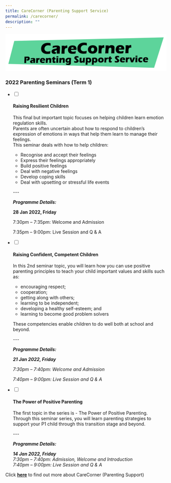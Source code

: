 ```yaml
---
title: CareCorner (Parenting Support Service)
permalink: /carecorner/
description: ""
---
```

[![CareCorner-heading](/images/CareCorner-heading.png)](https://innovapri.moe.edu.sg/useful_links/resource-for-parents/)

### 2022 Parenting Seminars (Term 1)


<ul class="jekyllcodex_accordion">
  <li>
    <input type="checkbox" id="accordion31">
    <label for="accordion31"><h4>Raising Resilient Children</h4></label>
    <div>
      <p>This final but important topic focuses on helping children learn emotion regulation skills.<br>Parents are often uncertain about how to respond to children’s expression of emotions in ways that help them learn to manage their feelings.<br>This seminar deals with how to help children:</p>
<ul>
<li>Recognise and accept their feelings</li>
<li>Express their feelings appropriately</li>
<li>Build positive feelings</li>
<li>Deal with negative feelings</li>
<li>Develop coping skills</li>
<li>Deal with upsetting or stressful life events</li>
</ul>
<p>---</p>
<p><em><strong>Programme Details:</strong></em></p>
<p><strong>28 Jan 2022, Friday</strong></p>
<p>7:30pm – 7:35pm: Welcome and Admission</p>
<p>7:35pm – 9:00pm: Live Session and Q &amp; A</p>
    </div>
	</li>  
  <li>
    <input type="checkbox" id="accordion32">
    <label for="accordion32"><h4>Raising Confident, Competent Children</h4></label>
    <div>
    <p>In this 2nd seminar topic, you will learn how you can use positive parenting principles to teach your child important values and skills such as:</p>
<ul>
<li>encouraging respect;</li>
<li>cooperation;</li>
<li>getting along with others;</li>
<li>learning to be independent;</li>
<li>developing a healthy self-esteem; and</li>
<li>learning to become good problem solvers</li>
</ul>
<p>These competencies enable children to do well both at school and beyond.</p>
<p>---</p>
<p><em><strong>Programme Details:</strong></em></p>
<p><em><strong>21 Jan 2022, Friday</strong></em></p>
<p><em>7:30pm – 7:40pm: Welcome and Admission</em></p>
<p><em>7:40pm – 9:00pm: Live Session and Q &amp; A</em></p>
    </div>
  </li>
  <li>
    <input type="checkbox" id="accordion33">
    <label for="accordion33"><h4>The Power of Positive Parenting</h4></label>
    <div>
      <p>The first topic in the series is - The Power of Positive Parenting. Through this seminar series, you will learn parenting strategies to support your P1 child through this transition stage and beyond.</p>
<p>---</p>
<p><em><strong>Programme Details:</strong></em></p>
<p><em><strong>14 Jan 2022, Friday</strong><br>7:30pm – 7:40pm: Admission, Welcome and Introduction<br>7:40pm – 9:00pm: Live Session and Q &amp; A</em></p>
    </div>
  </li>
</ul>



Click **[here](https://www.carecorner.org.sg/parenting-support)** to find out more about CareCorner (Parenting Support)